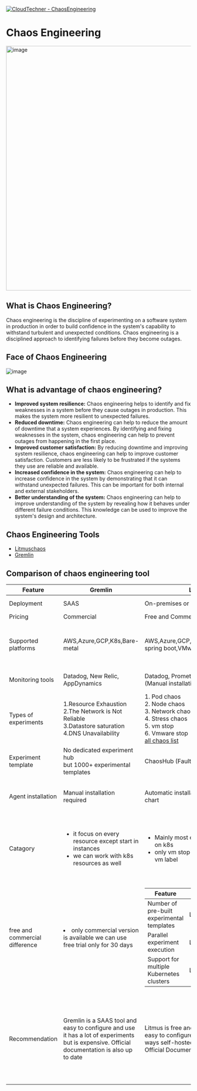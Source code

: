 [![CloudTechner - ChaosEngineering](https://img.shields.io/badge/CloudTechner-ChaosEngineering-green)](https://)

# Chaos Engineering

<img width="667" alt="image" src="https://github.com/cloudtechner/chaos-engineering-tools/assets/87966660/f231578d-fa12-4fef-931b-6d35c5dc08e6">

## What is Chaos Engineering? 

Chaos engineering is the discipline of experimenting on a software system in production in order to build confidence in the system's capability to withstand turbulent and unexpected conditions. Chaos engineering is a disciplined approach to identifying failures before they become outages.

## Face of Chaos Engineering

![image](https://github.com/cloudtechner/chaos-engineering-tools/assets/87966660/d674f5c7-4257-4039-b640-a5c1dae47a15)


## What is advantage of chaos engineering?

* **Improved system resilience:** Chaos engineering helps to identify and fix weaknesses in a system before they cause outages in production. This makes the system more resilient to unexpected failures.
* **Reduced downtime:** Chaos engineering can help to reduce the amount of downtime that a system experiences. By identifying and fixing weaknesses in the system, chaos engineering can help to prevent outages from happening in the first place.
* **Improved customer satisfaction:** By reducing downtime and improving system resilience, chaos engineering can help to improve customer satisfaction. Customers are less likely to be frustrated if the systems they use are reliable and available.
* **Increased confidence in the system:** Chaos engineering can help to increase confidence in the system by demonstrating that it can withstand unexpected failures. This can be important for both internal and external stakeholders.
* **Better understanding of the system:** Chaos engineering can help to improve understanding of the system by revealing how it behaves under different failure conditions. This knowledge can be used to improve the system's design and architecture.

## Chaos Engineering Tools

* [Litmuschaos](https://github.com/cloudtechner/chaos-engineering-tools/blob/main/Litmuschaos/README.md)
* [Gremlin](https://github.com/cloudtechner/chaos-engineering-tools/blob/main/Gremlin/README.md)

## Comparison of chaos engineering tool

| Feature | Gremlin | Litmus | ChaosMesh | Steadybit |
| ---- | ------ | --- | --- | --- |
| Deployment | SAAS | On-premises or SAAS | On-premises | On-premises or SAAS |
| Pricing | Commercial | Free and Commercial |Free | Commercial |
| Supported platforms | AWS,Azure,GCP,K8s,Bare-metal | AWS,Azure,GCP,K8s,Bare-metal <br />spring boot,VMware | AWS, Azure, GCP, Bare-metal | AWS,Azure,GCP Kubernetes, Docker,JVM-based applications,Linux Hosts |
| Monitoring tools | Datadog, New Relic, AppDynamics | Datadog, Prometheus, Grafana <br />(Manual installation) | Grafana (chaos mesh data source) |
| Types of experiments | 1.Resource Exhaustion<br />2.The Network is Not Reliable<br />3.Datastore saturation<br />4.DNS Unavailability | 1. Pod chaos<br />2. Node chaos<br />3. Network chaos<br />4. Stress chaos<br />5. vm stop<br />6. Vmware stop<br/>[all chaos list](https://litmuschaos.github.io/litmus/experiments/categories/contents/#generic) | [k8s](https://chaos-mesh.org/docs/simulate-pod-chaos-on-kubernetes/) , [Physical node](https://chaos-mesh.org/docs/simulate-process-chaos-in-physical-nodes/) |
| Experiment template | No dedicated experiment hub<br/>but 1000+ experimental templates | ChaosHub (Faults:50, Experiments:10) | NA |
| Agent installation | Manual installation required | Automatic installation through Helm chart | ChaosMesh agent (Manual), through yml (Automatic) |
| Catagory |<ul><li>it focus on every resource except start in instances</li><li>we can work with k8s resources as well</li></ul> | <ul><li>Mainly most experiment focused on k8s</li><li>only vm stop type experiment on vm label</li></ul> | <ul><li> Experiment focused on k8s </li><li> Experiment focused on Physical nodes </li></ul> |
| free and commercial difference |<li>only commercial version is available we can use free trial only for 30 days</li> |<table>  <thead>  <tr>  <th>Feature</th>  <th>Free</th>  <th>Commercial</th>  </tr>  </thead>  <tbody>  <tr>  <td>Number of<br/> pre-built<br/>experimental templates</td>  <td>Limited</td>  <td>Unlimited</td>  </tr>  <tr>  <td>Parallel experiment<br/>execution</td>  <td>Limited</td>  <td>Unlimited</td>  </tr>  <tr>  <td>Support for multiple Kubernetes clusters</td>  <td>Limited</td>  <td>Unlimited</td>  </tr>  </tbody>  </table> | Free version only |
| Recommendation | Gremlin is a SAAS tool and easy to configure and use it has a lot of experiments but is expensive. Official documentation is also up to date | Litmus is free and commercial, It is easy to configure and use in both ways self-hosted and as a SAAS. Official Documentation is easy. | ChaosMesh is a free tool, Complex to configure, and average list experiments. The documentation is outdated(chaos integration tools). | 

